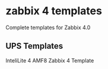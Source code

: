 # zabbix 4 templates
 Complete templates for Zabbix 4.0
 
## UPS Templates 
 InteliLite 4 AMF8 Zabbix 4 Template
